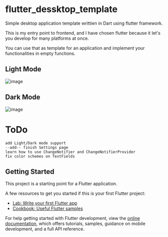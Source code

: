 # flutter_dessktop_template

Simple desktop application template writtien in Dart using flutter framework.

This is my entry point to frontend, and I have chosen flutter because it let's you develop for many platforms at once.

You can use that as template for an application and implement your functionalities in empty functions.

## Light Mode

![image](https://user-images.githubusercontent.com/23361087/230462411-200db9d9-dd51-4dff-81dc-b45101074909.png)


## Dark Mode

![image](https://user-images.githubusercontent.com/23361087/230462311-c176fab4-9736-4ec3-948c-c0deddcba41b.png)



# ToDo


    add Light/Dark mode support
    --add-- finish Settings page
    learn how to use ChangeNotifier and ChangeNotifierProvider
    fix color schemes on TextFields
   


    
## Getting Started

This project is a starting point for a Flutter application.

A few resources to get you started if this is your first Flutter project:

- [Lab: Write your first Flutter app](https://docs.flutter.dev/get-started/codelab)
- [Cookbook: Useful Flutter samples](https://docs.flutter.dev/cookbook)

For help getting started with Flutter development, view the
[online documentation](https://docs.flutter.dev/), which offers tutorials,
samples, guidance on mobile development, and a full API reference.
